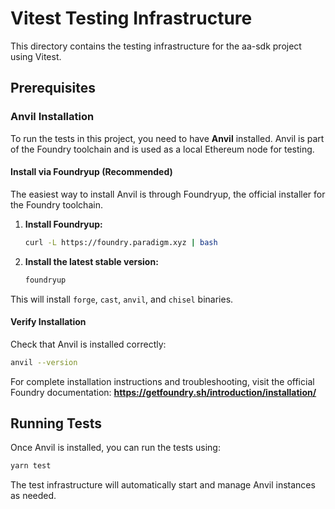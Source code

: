# Vitest Testing Infrastructure

This directory contains the testing infrastructure for the aa-sdk project using Vitest.

## Prerequisites

### Anvil Installation

To run the tests in this project, you need to have **Anvil** installed. Anvil is part of the Foundry toolchain and is used as a local Ethereum node for testing.

#### Install via Foundryup (Recommended)

The easiest way to install Anvil is through Foundryup, the official installer for the Foundry toolchain.

1. **Install Foundryup:**

   ```bash
   curl -L https://foundry.paradigm.xyz | bash
   ```

2. **Install the latest stable version:**
   ```bash
   foundryup
   ```

This will install `forge`, `cast`, `anvil`, and `chisel` binaries.

#### Verify Installation

Check that Anvil is installed correctly:

```bash
anvil --version
```

For complete installation instructions and troubleshooting, visit the official Foundry documentation:
**https://getfoundry.sh/introduction/installation/**

## Running Tests

Once Anvil is installed, you can run the tests using:

```bash
yarn test
```

The test infrastructure will automatically start and manage Anvil instances as needed.
